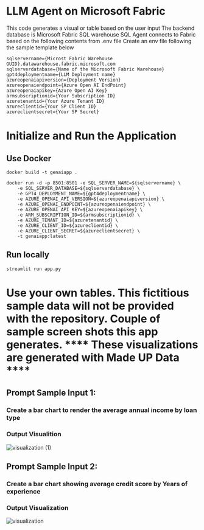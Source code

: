 # LLM Agent on Microsoft Fabric

This code generates a visual or table based on the user input
The backend database is Microsoft Fabric SQL warehouse
SQL Agent connects to Fabric based on the following contents from .env file
Create an env file following the sample template below
```
sqlservername={Microst Fabric Warehouse GUID}.datawarehouse.fabric.microsoft.com
sqlserverdatabase={Name of the Microsoft Fabric Warehouse}
gpt4deploymentname={LLM Deployment name}
azureopenaiapiversion={Deployment Version}
azureopenaiendpoint={Azure Open AI EndPoint}
azureopenaiapikey={Azure Open AI Key}
armsubscriptionid={Your Subscription ID}
azuretenantid={Your Azure Tenant ID}
azureclientid={Your SP Client ID}
azureclientsecret={Your SP Secret}
```

# Initialize and Run the Application

## Use Docker

```
docker build -t genaiapp .

docker run -d -p 8501:8501 -e SQL_SERVER_NAME=${sqlservername} \
    -e SQL_SERVER_DATABASE=${sqlserverdatabase} \
    -e GPT4_DEPLOYMENT_NAME=${gpt4deploymentname} \
    -e AZURE_OPENAI_API_VERSION=${azureopenaiapiversion} \
    -e AZURE_OPENAI_ENDPOINT=${azureopenaiendpoint} \
    -e AZURE_OPENAI_API_KEY=${azureopenaiapikey} \
    -e ARM_SUBSCRIPTION_ID=${armsubscriptionid} \
    -e AZURE_TENANT_ID=${azuretenantid} \
    -e AZURE_CLIENT_ID=${azureclientid} \
    -e AZURE_CLIENT_SECRET=${azureclientsecret} \
    -t genaiapp:latest
```

## Run locally

```
streamlit run app.py
```

# Use your own tables. This fictitious sample data will not be provided with the repository. Couple of sample screen shots this app generates. **** These visualizations are generated with Made UP Data ****

## Prompt Sample Input 1:

### Create a bar chart to render the average annual income by loan type

### Output Visualition
![visualization (1)](https://github.com/user-attachments/assets/31995175-536a-40ae-a6e2-ac14a8aad788)

## Prompt Sample Input 2:

### Create a bar chart showing average credit score by Years of experience

### Output Visualization
![visualization](https://github.com/user-attachments/assets/25bd849d-6c42-4e0b-9eff-ca24a176d48a)

